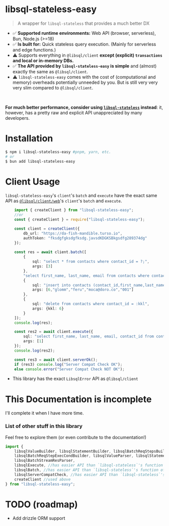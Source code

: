 # libsql-stateless-easy

> A wrapper for `libsql-stateless` that provides a much better DX
- ✅ **Supported runtime environments:** Web API (browser, serverless), Bun, Node.js (>=18)
- ✅ **Is built for:** Quick stateless query execution. (Mainly for serverless and edge functions.)
- ⚠️ Supports everything in `@libsql/client` **except (explicit) `transactions` and local or in-memory DBs.**
- ✅ **The API provided by `libsql-stateless-easy` is simple** and (almost) exactly the same as `@libsql/client`.
- ⚠️ `libsql-stateless-easy` comes with the cost of (computational and memory) overheads potentially unneeded by you. But is still very very very slim compared to `@libsql/client`.

<br>

**For much better performance, consider using [`libsql-stateless`](https://github.com/DaBigBlob/libsql-stateless) instead**: it, however, has a pretty raw and explicit API unappreciated by many developers.

# Installation
```sh
$ npm i libsql-stateless-easy #pnpm, yarn, etc.
# or
$ bun add libsql-stateless-easy
```

# Client Usage
`libsql-stateless-easy`'s `client`'s `batch` and `execute` have the exact same API as [`@libsql/client/web`](https://docs.turso.tech/libsql/client-access/javascript-typescript-sdk#create-a-database-client-object-for-local-and-remote-access)'s `client`'s `batch` and `execute`.
```ts
    import { createClient } from "libsql-stateless-easy";
    //or
    const { createClient } = require("libsql-stateless-easy");

    const client = createClient({
        db_url: "https://da-fish-mandible.turso.io",
        authToken: "fksdgfgksdgfksdg.javsdKDGKSBkgsdfg289374dg"
    });
    
    const res = await client.batch([
        {
            sql: "select * from contacts where contact_id = ?;",
            args: [3]
        },
        "select first_name, last_name, email from contacts where contact_id = 2",
        {
            sql: "insert into contacts (contact_id,first_name,last_name,email,phone) values (?,?,?,?,?);",
            args: [6,"glomm","feru","moca@doro.co","001"]
        },
        {
            sql: "delete from contacts where contact_id = :kkl",
            args: {kkl: 6}
        }
    ]);
    console.log(res);

    const res2 = await client.execute({
        sql: "select first_name, last_name, email, contact_id from contacts where contact_id = ?;",
        args: [1]
    });
    console.log(res2);

    const res3 = await client.serverOk();
    if (res3) console.log("Server Compat Check OK");
    else console.error("Server Compat Check NOT OK");
```

- This library has the exact `LibsqlError` API as `@libsql/client`

# This Documentation is incomplete
I'll complete it when I have more time.
### List of other stuff in this library
Feel free to explore them (or even contribute to the documentation!)
```ts
import {
    libsqlValueBuilder, libsqlStatementBuilder, libsqlBatchReqStepsBuilder,
    libsqlBatchReqStepExecCondBuilder, libsqlValueParser, libsqlStatementResParser,
    libsqlBatchStreamResParser,
    libsqlExecute, //has easier API than `libsql-stateless`'s function of the same name
    libsqlBatch, //has easier API than `libsql-stateless`'s function of the same name
    libsqlServerCompatCheck, //has easier API than `libsql-stateless`'s function of the same name
    createClient //used above
} from "libsql-stateless-easy";
```

# TODO (roadmap)
- Add drizzle ORM support